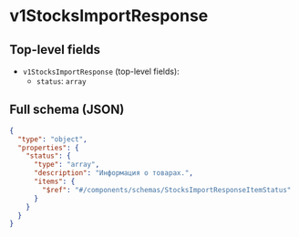 # v1StocksImportResponse

## Top-level fields
- `v1StocksImportResponse` (top-level fields):
  - `status`: `array`

## Full schema (JSON)
```json
{
  "type": "object",
  "properties": {
    "status": {
      "type": "array",
      "description": "Информация о товарах.",
      "items": {
        "$ref": "#/components/schemas/StocksImportResponseItemStatus"
      }
    }
  }
}
```
